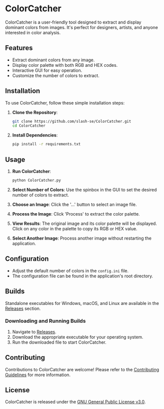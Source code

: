 # ColorCatcher

ColorCatcher is a user-friendly tool designed to extract and display dominant colors from images. It's perfect for designers, artists, and anyone interested in color analysis.

## Features

- Extract dominant colors from any image.
- Display color palette with both RGB and HEX codes.
- Interactive GUI for easy operation.
- Customize the number of colors to extract.

## Installation

To use ColorCatcher, follow these simple installation steps:

1. **Clone the Repository**:
   ```sh
   git clone https://github.com/slash-se/ColorCatcher.git
   cd ColorCatcher
2. **Install Dependencies**:
   ```sh
   pip install -r requirements.txt

## Usage

1. **Run ColorCatcher**:
   ```sh
   python ColorCatcher.py

2. **Select Number of Colors**: Use the spinbox in the GUI to set the desired number of colors to extract.

3. **Choose an Image**: Click the '...' button to select an image file.

4. **Process the Image**: Click 'Process' to extract the color palette.

5. **View Results**: The original image and its color palette will be displayed. Click on any color in the palette to copy its RGB or HEX value.

6. **Select Another Image**: Process another image without restarting the application.

## Configuration

- Adjust the default number of colors in the `config.ini` file.
- The configuration file can be found in the application's root directory.

## Builds

Standalone executables for Windows, macOS, and Linux are available in the [Releases](https://github.com/slash-se/ColorCatcher/releases) section.

### Downloading and Running Builds

1. Navigate to [Releases](https://github.com/slash-se/ColorCatcher/releases).
2. Download the appropriate executable for your operating system.
3. Run the downloaded file to start ColorCatcher.

## Contributing

Contributions to ColorCatcher are welcome! Please refer to the [Contributing Guidelines](CONTRIBUTING.md) for more information.

## License

ColorCatcher is released under the [GNU General Public License v3.0](LICENSE).
